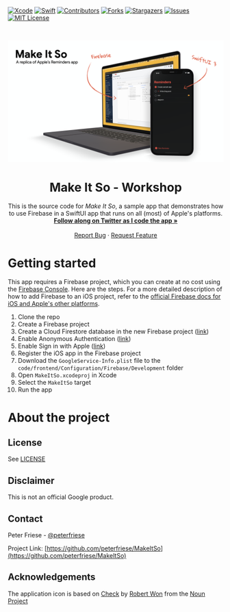 <!-- PROJECT SHIELDS -->
[![Xcode][xcode-shield]][xcode-url]
[![Swift][swift-shield]][swift-url]
[![Contributors][contributors-shield]][contributors-url]
[![Forks][forks-shield]][forks-url]
[![Stargazers][stars-shield]][stars-url]
[![Issues][issues-shield]][issues-url]
[![MIT License][license-shield]][license-url]

<!-- PROJECT LOGO -->
<br />
<p align="center">
  <a href="https://github.com/peterfriese/MakeItSo">
    <img src="assets/hero/repo-hero.png" alt="Logo">
  </a>

  <h1 align="center">Make It So - Workshop</h1>

  <p align="center">
    This is the source code for <i>Make It So</i>, a sample app that demonstrates how to use Firebase in a SwiftUI app that runs on all (most) of Apple's platforms.
    <br />
    <a href="https://twitter.com/peterfriese/status/1453467058302291975"><strong>Follow along on Twitter as I code the app »</strong></a>
    <br />
    <br />
    <a href="https://github.com/peterfriese/MakeItSo/issues">Report Bug</a>
    ·
    <a href="https://github.com/peterfriese/MakeItSo/issues">Request Feature</a>
  </p>
</p>

# Getting started

This app requires a Firebase project, which you can create at no cost using the [Firebase Console](https://console.firebase.google.com). Here are the steps. For a more detailed description of how to add Firebase to an iOS project, refer to the [official Firebase docs for iOS and Apple's other platforms](https://firebase.google.com/docs/ios/setup).

1. Clone the repo
1. Create a Firebase project
1. Create a Cloud Firestore database in the new Firebase project ([link](https://console.firebase.google.com/project/_/firestore/))
1. Enable Anonymous Authentication ([link](https://console.firebase.google.com/project/_/authentication/providers))
1. Enable Sign in with Apple ([link](https://console.firebase.google.com/project/_/authentication/providers))
1. Register the iOS app in the Firebase project
1. Download the `GoogleService-Info.plist` file to the `code/frontend/Configuration/Firebase/Development` folder
1. Open `MakeItSo.xcodeproj` in Xcode
1. Select the `MakeItSo` target
1. Run the app

# About the project


<!-- LICENSE -->
## License

See [LICENSE](LICENSE)

<!-- Disclaimer -->
## Disclaimer

This is not an official Google product.

<!-- CONTACT -->
## Contact
Peter Friese - [@peterfriese](https://twitter.com/peterfriese)

Project Link: [https://github.com/peterfriese/MakeItSo](https://github.com/peterfriese/MakeItSo)

<!-- ACKNOWLEDGEMENTS -->

## Acknowledgements

The application icon is based on [Check](https://thenounproject.com/term/check/1905028/) by [Robert Won](https://thenounproject.com/robertwon/) from the [Noun Project](https://thenounproject.com/)

<!-- MARKDOWN LINKS & IMAGES -->
<!-- https://www.markdownguide.org/basic-syntax/#reference-style-links -->
[xcode-shield]: https://img.shields.io/badge/xcode-v13.3.1-blue
[xcode-url]: https://developer.apple.com/xcode/

[swift-shield]: https://img.shields.io/badge/swift-v5.5-%23fe4b2d
[swift-url]: https://swift.org/

[contributors-shield]: https://img.shields.io/github/contributors/peterfriese/MakeItSo.svg?style=flat-square
[contributors-url]: https://github.com/peterfriese/MakeItSo/graphs/contributors

[forks-shield]: https://img.shields.io/github/forks/peterfriese/MakeItSo.svg?style=flat-square
[forks-url]: https://github.com/peterfriese/MakeItSo/network/members

[stars-shield]: https://img.shields.io/github/stars/peterfriese/MakeItSo.svg?style=flat-square
[stars-url]: https://github.com/peterfriese/MakeItSo/stargazers

[issues-shield]: https://img.shields.io/github/issues/peterfriese/MakeItSo.svg?style=flat-square
[issues-url]: https://github.com/peterfriese/MakeItSo/issues

[license-shield]: https://img.shields.io/github/license/peterfriese/MakeItSo.svg?style=flat-square
[license-url]: https://github.com/peterfriese/MakeItSo/blob/master/LICENSE

[linkedin-shield]: https://img.shields.io/badge/-LinkedIn-black.svg?style=flat-square&logo=linkedin&colorB=555
[linkedin-url]: https://linkedin.com/in/peterfriese
[product-screenshot]: assets/screenshot.png
[product-demo]: assets/demo.gif
[product-screenshot]: assets/screenshot.png "Screenshot of Make It So, a replication of the iOS Reminders app"
